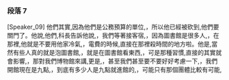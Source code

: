 ### 段落 7

[Speaker_09] 他們其實,因為他們是公務預算的單位,，所以他已經被砍到,他們要關門了。他說,他們,科長告訴他說,，我們等著接客宿,，因為圖書館是很多人,，在那裡,他就是不要用他家冷氣,，電費的時候,直接在那裡殺時間的地方啦。他是,當然有些人真的就是泡圖書館,，就是在圖書館看東西,，可是那種習慣,直接的其實就會影響,，那對我們博物館來講,更是,，甚至我們甚至要不要好好考慮一下,，我們開館現在是九點,，到底有多少人是九點就進館的,，可能只有那個團體比較有可能,